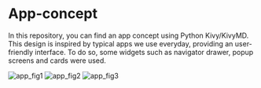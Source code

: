 # App-concept
In this repository, you can find an app concept using Python Kivy/KivyMD. This design is inspired by typical apps we use everyday, providing an user-friendly interface. To do so, some widgets such as navigator drawer, popup screens and cards were used. 

![app_fig1](https://user-images.githubusercontent.com/104549931/165881484-8b386e8c-dedf-40a1-a4e7-987045912ac5.jpg)
![app_fig2](https://user-images.githubusercontent.com/104549931/165881488-e1859546-1f45-45c9-bce3-5d51c735a313.jpg)
![app_fig3](https://user-images.githubusercontent.com/104549931/165881642-4266490b-9fb5-4054-abdf-657f262ed7b5.jpg)
